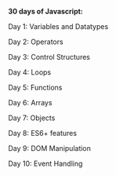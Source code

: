 **30 days of Javascript:**

Day 1: Variables and Datatypes

Day 2: Operators

Day 3: Control Structures

Day 4: Loops

Day 5: Functions

Day 6: Arrays

Day 7: Objects

Day 8: ES6+ features

Day 9: DOM Manipulation

Day 10: Event Handling
